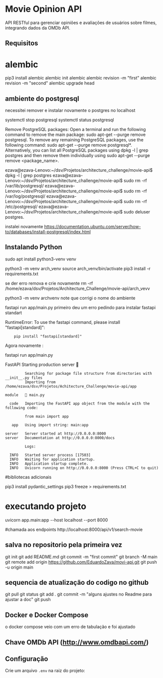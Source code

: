 # Movie Opinion API

API RESTful para gerenciar opiniões e avaliações de usuários sobre filmes, integrando dados da OMDb API.

## Requisitos

# alembic

 pip3 install alembic
 alembic init alembic
 alembic revision -m "first"
 alembic revision -m "second"
 alembic upgrade head
 

## ambiente do postgresql


 necessitei remover e instalar novamente o postgres no localhost

 systemctl stop postgresql
 systemctl status postgresql

 

Remove PostgreSQL packages:
Open a terminal and run the following command to remove the main package: sudo apt-get --purge remove postgresql.
To remove any remaining PostgreSQL packages, use the following command: sudo apt-get --purge remove postgresql*.
Alternatively, you can list all PostgreSQL packages using dpkg -l | grep postgres and then remove them individually using sudo apt-get --purge remove <package_name>.

ezava@ezava-Lenovo:~/dsv/Projetos/architecture_challenge/movie-api$ dpkg -l | grep postgres
ezava@ezava-Lenovo:~/dsv/Projetos/architecture_challenge/movie-api$ sudo rm -rf /var/lib/postgresql/
ezava@ezava-Lenovo:~/dsv/Projetos/architecture_challenge/movie-api$ sudo rm -rf /var/log/postgresql/
ezava@ezava-Lenovo:~/dsv/Projetos/architecture_challenge/movie-api$ sudo rm -rf /etc/postgresql/
ezava@ezava-Lenovo:~/dsv/Projetos/architecture_challenge/movie-api$ sudo deluser postgres.

instalei novamente
https://documentation.ubuntu.com/server/how-to/databases/install-postgresql/index.html


## Instalando Python 

sudo apt install python3-venv
venv
 
 python3 -m venv arch_venv
 source arch_venv/bin/activate
 pip3 install -r requirements.txt

 se der erro remova e crie novamente 
 rm -rf /home/ezava/dsv/Projetos/Architecture_Challenge/movie-api/arch_vevv

 python3 -m venv archvenv
 note que corrigi o nome do ambiente

 fastapi run app/main.py primeiro deu um erro pedindo para instalar fastapi standart

 RuntimeError: To use the fastapi command, please install "fastapi[standard]":

        pip install "fastapi[standard]"

 Agora novamente :

 fastapi run app/main.py

  FastAPI   Starting production server 🚀
 
             Searching for package file structure from directories with __init__.py files
             Importing from /home/ezava/dsv/Projetos/Achitecture_Challenge/movie-api/app
 
    module   🐍 main.py
 
      code   Importing the FastAPI app object from the module with the following code:
 
             from main import app
 
       app   Using import string: main:app
 
    server   Server started at http://0.0.0.0:8000
    server   Documentation at http://0.0.0.0:8000/docs
 
             Logs:
 
      INFO   Started server process [17503]
      INFO   Waiting for application startup.
      INFO   Application startup complete.
      INFO   Uvicorn running on http://0.0.0.0:8000 (Press CTRL+C to quit)

#bibliotecas adicionais 

pip3 install pydantic_settings
pip3 freeze > requirements.txt

# executando projeto

uvicorn app.main:app --host   localhost --port 8000

#chamada aos endpoints
http://localhost:8000/api/v1/search-movie

## salva no repositorio pela primeira vez

git init
git add README.md
git commit -m "first commit"
git branch -M main
git remote add origin https://github.com/EduardoZava/movi-api.git
git push -u origin main

## sequencia de atualização do codigo no github

git pull
git status
git add .
git commit -m "alguns ajustes no Readme para ajustar a doc"
git push

## Docker e Docker Compose

o docker compose veio com um erro de tabulação e foi ajustado





## Chave OMDb API (http://www.omdbapi.com/)

## Configuração

Crie um arquivo `.env` na raiz do projeto:

